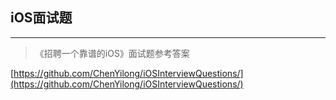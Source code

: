 ## iOS面试题

---

> 《招聘一个靠谱的iOS》面试题参考答案

[https://github.com/ChenYilong/iOSInterviewQuestions/](https://github.com/ChenYilong/iOSInterviewQuestions/)

